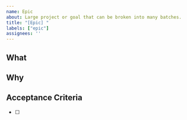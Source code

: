 ```yaml
---
name: Epic
about: Large project or goal that can be broken into many batches.
title: "[Epic] "
labels: ["epic"]
assignees: ''
---
```


## What
<!-- What impact are we trying to accomplish? Describe what the desired outcome of this work is. -->



## Why
<!-- Why is this outcome important? What are the consequences of not doing it? -->



## Acceptance Criteria
<!-- How will the effectiveness of the solution be measured? What metrics or indicators will be used to determine whether the solution has been successful? -->

- [ ]

<!-- Please add related batches below as sub-issues -->
